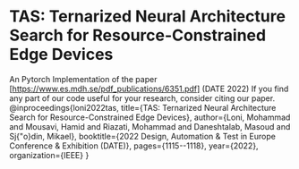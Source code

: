 # TAS: Ternarized Neural Architecture Search for Resource-Constrained Edge Devices
An Pytorch Implementation of the paper [https://www.es.mdh.se/pdf_publications/6351.pdf] (DATE 2022)
If you find any part of our code useful for your research, consider citing our paper.
@inproceedings{loni2022tas,
  title={TAS: Ternarized Neural Architecture Search for Resource-Constrained Edge Devices},
  author={Loni, Mohammad and Mousavi, Hamid and Riazati, Mohammad and Daneshtalab, Masoud and Sj{\"o}din, Mikael},
  booktitle={2022 Design, Automation \& Test in Europe Conference \& Exhibition (DATE)},
  pages={1115--1118},
  year={2022},
  organization={IEEE}
} 


